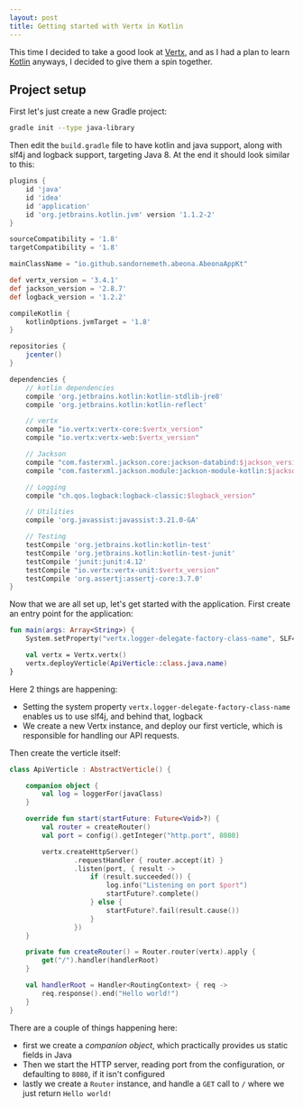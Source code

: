 ```yaml
---
layout: post
title: Getting started with Vertx in Kotlin
---
```


This time I decided to take a good look at [Vertx](https://vertx.io), and as
I had a plan to learn [Kotlin](https://kotlinlang.org) anyways, I decided
to give them a spin together.

## Project setup

First let's just create a new Gradle project:

```bash
gradle init --type java-library
```

Then edit the `build.gradle` file to have kotlin and java support, along with
slf4j and logback support, targeting Java 8. At the end it should look similar
to this:

```gradle
plugins {
    id 'java'
    id 'idea'
    id 'application'
    id 'org.jetbrains.kotlin.jvm' version '1.1.2-2'
}

sourceCompatibility = '1.8'
targetCompatibility = '1.8'

mainClassName = "io.github.sandornemeth.abeona.AbeonaAppKt"

def vertx_version = '3.4.1'
def jackson_version = '2.8.7'
def logback_version = '1.2.2'

compileKotlin {
    kotlinOptions.jvmTarget = '1.8'
}

repositories {
    jcenter()
}

dependencies {
    // kotlin dependencies
    compile 'org.jetbrains.kotlin:kotlin-stdlib-jre8'
    compile 'org.jetbrains.kotlin:kotlin-reflect'

    // vertx
    compile "io.vertx:vertx-core:$vertx_version"
    compile "io.vertx:vertx-web:$vertx_version"

    // Jackson
    compile "com.fasterxml.jackson.core:jackson-databind:$jackson_version"
    compile "com.fasterxml.jackson.module:jackson-module-kotlin:$jackson_version"

    // Logging
    compile "ch.qos.logback:logback-classic:$logback_version"

    // Utilities
    compile 'org.javassist:javassist:3.21.0-GA'

    // Testing
    testCompile 'org.jetbrains.kotlin:kotlin-test'
    testCompile 'org.jetbrains.kotlin:kotlin-test-junit'
    testCompile 'junit:junit:4.12'
    testCompile "io.vertx:vertx-unit:$vertx_version"
    testCompile 'org.assertj:assertj-core:3.7.0'
}


```

Now that we are all set up, let's get started with the application. First
create an entry point for the application:

```kotlin
fun main(args: Array<String>) {
    System.setProperty("vertx.logger-delegate-factory-class-name", SLF4JLogDelegateFactory::class.java.name)

    val vertx = Vertx.vertx()
    vertx.deployVerticle(ApiVerticle::class.java.name)
}
```

Here 2 things are happening:

- Setting the system property `vertx.logger-delegate-factory-class-name`
  enables us to use slf4j, and behind that, logback
- We create a new Vertx instance, and deploy our first verticle, which
  is responsible for handling our API requests.

Then create the verticle itself:

```kotlin
class ApiVerticle : AbstractVerticle() {

    companion object {
        val log = loggerFor(javaClass)
    }

    override fun start(startFuture: Future<Void>?) {
        val router = createRouter()
        val port = config().getInteger("http.port", 8080)

        vertx.createHttpServer()
                .requestHandler { router.accept(it) }
                .listen(port, { result ->
                    if (result.succeeded()) {
                        log.info("Listening on port $port")
                        startFuture?.complete()
                    } else {
                        startFuture?.fail(result.cause())
                    }
                })
    }

    private fun createRouter() = Router.router(vertx).apply {
        get("/").handler(handlerRoot)
    }

    val handlerRoot = Handler<RoutingContext> { req ->
        req.response().end("Hello world!")
    }
}
```

There are a couple of things happening here:

- first we create a _companion object_, which practically provides us static
  fields in Java
- Then we start the HTTP server, reading port from the configuration, or
  defaulting to `8080`, if it isn't configured
- lastly we create a `Router` instance, and handle a `GET` call to `/`
  where we just return `Hello world!`
